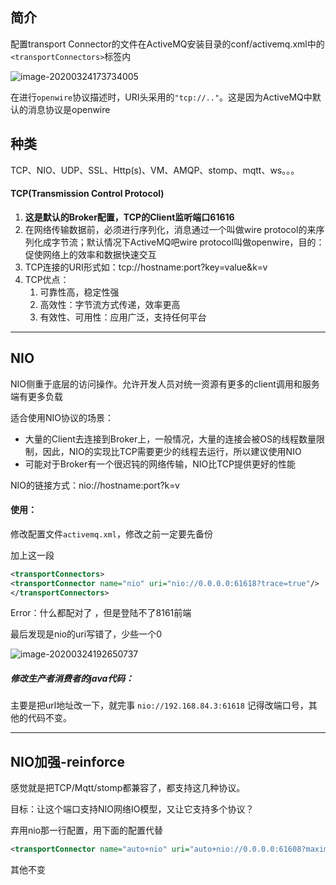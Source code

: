 ## 简介

配置transport Connector的文件在ActiveMQ安装目录的conf/activemq.xml中的``<transportConnectors>``标签内

![image-20200324173734005](E:\Desktop\note\MQ\ActiveMQ\传输协议.assets\image-20200324173734005.png)

在进行`openwire`协议描述时，URI头采用的`"tcp://.."`。这是因为ActiveMQ中默认的消息协议是openwire



## 种类

TCP、NIO、UDP、SSL、Http(s)、VM、AMQP、stomp、mqtt、ws。。。

#### TCP(Transmission Control Protocol)

1. **这是默认的Broker配置，TCP的Client监听端口61616**
2. 在网络传输数据前，必须进行序列化，消息通过一个叫做wire protocol的来序列化成字节流；默认情况下ActiveMQ吧wire protocol叫做openwire，目的：促使网络上的效率和数据快速交互
3. TCP连接的URI形式如：tcp://hostname:port?key=value&k=v
4. TCP优点：
   1. 可靠性高，稳定性强
   2. 高效性：字节流方式传递，效率更高
   3. 有效性、可用性：应用广泛，支持任何平台

---



## NIO

NIO侧重于底层的访问操作。允许开发人员对统一资源有更多的client调用和服务端有更多负载

适合使用NIO协议的场景：

* 大量的Client去连接到Broker上，一般情况，大量的连接会被OS的线程数量限制，因此，NIO的实现比TCP需要更少的线程去运行，所以建议使用NIO
* 可能对于Broker有一个很迟钝的网络传输，NIO比TCP提供更好的性能

NIO的链接方式：nio://hostname:port?k=v

#### 使用：

修改配置文件`activemq.xml`，修改之前一定要先备份

加上这一段

```xml
<transportConnectors>
<transportConnector name="nio" uri="nio://0.0.0.0:61618?trace=true"/>
</transportConnectors>
```

Error：什么都配对了 ，但是登陆不了8161前端

最后发现是nio的uri写错了，少些一个0

![image-20200324192650737](E:\Desktop\note\MQ\ActiveMQ\传输协议.assets\image-20200324192650737.png)



##### 修改生产者消费者的java代码：

主要是把url地址改一下，就完事 `nio://192.168.84.3:61618` 记得改端口号，其他的代码不变。



---

## NIO加强-reinforce

 感觉就是把TCP/Mqtt/stomp都兼容了，都支持这几种协议。

目标：让这个端口支持NIO网络IO模型，又让它支持多个协议？

 

弃用nio那一行配置，用下面的配置代替

```xml
<transportConnector name="auto+nio" uri="auto+nio://0.0.0.0:61608?maximumConnections=1000&amp;wireFormat.maxFrameSize=104857600&amp;org.apache.activemq.transport.nio.SelectorManager.corePoolSize=20&amp;org.apache.activemq.transport.nio.SelectorManager.maximumPoolSize=50"/>

```

其他不变